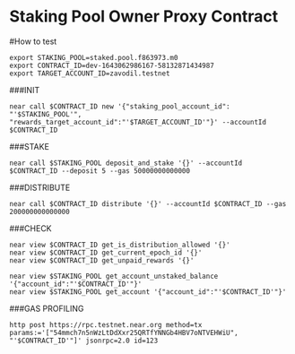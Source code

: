 Staking Pool Owner Proxy Contract
======

#How to test

```
export STAKING_POOL=staked.pool.f863973.m0
export CONTRACT_ID=dev-1643062986167-58132871434987
export TARGET_ACCOUNT_ID=zavodil.testnet
```

###INIT 
```
near call $CONTRACT_ID new '{"staking_pool_account_id": "'$STAKING_POOL'", "rewards_target_account_id":"'$TARGET_ACCOUNT_ID'"}' --accountId $CONTRACT_ID
```

###STAKE
```
near call $STAKING_POOL deposit_and_stake '{}' --accountId $CONTRACT_ID --deposit 5 --gas 50000000000000
```

###DISTRIBUTE
```
near call $CONTRACT_ID distribute '{}' --accountId $CONTRACT_ID --gas 200000000000000
```

###CHECK
```
near view $CONTRACT_ID get_is_distribution_allowed '{}'
near view $CONTRACT_ID get_current_epoch_id '{}'
near view $CONTRACT_ID get_unpaid_rewards '{}'

near view $STAKING_POOL get_account_unstaked_balance '{"account_id":"'$CONTRACT_ID'"}'
near view $STAKING_POOL get_account '{"account_id":"'$CONTRACT_ID'"}'
```

###GAS PROFILING
```
http post https://rpc.testnet.near.org method=tx params:='["54mmch7n5nWzLtDdXxr25QRTfYNNGb4HBV7oNTVEHWiU", "'$CONTRACT_ID'"]' jsonrpc=2.0 id=123
```

